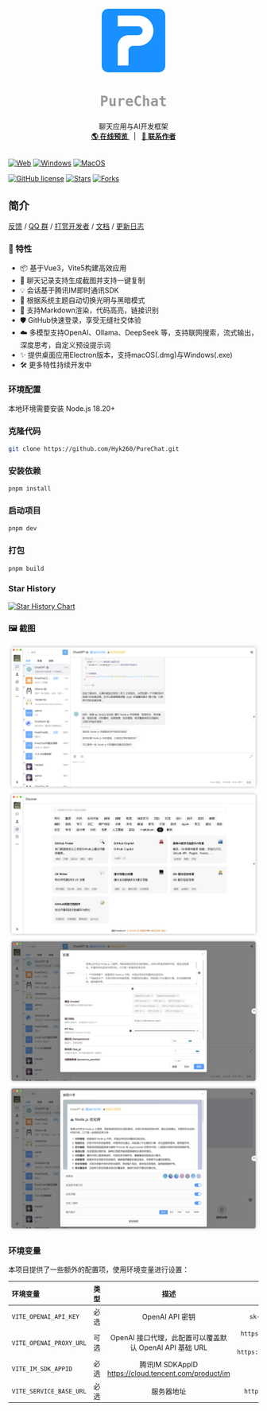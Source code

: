<p align="center">
  <a>
    <img src="./images/log.png" alt="logo" width="128" height="128">
  </a>
  <h2 align="center" style="font-weight: 600;font: bold 200% Consolas, Monaco, monospace;color: #999;" >
    PureChat
  </h2>
  <p align="center">
    <span>聊天应用与AI开发框架</span>
    <br />
    <a href="https://purechat.cn" target="blank">
      <strong>🌎 在线预览</strong>
    </a>
    &nbsp;&nbsp;|&nbsp;&nbsp;
    <a href="https://jq.qq.com/?_wv=1027&k=Cd4Ihd2J" target="blank">
      <strong>💬 联系作者</strong>
    </a>
    <br />
    <br />
  </p>
</p>

[![Web][Web-image]][web-url]
[![Windows][Windows-image]][download-url]
[![MacOS][MacOS-image]][download-url]

<!-- SHIELD GROUP -->

[![GitHub license](https://img.shields.io/github/license/Hyk260/PureChat)](https://github.com/Hyk260/PureChat/blob/master/LICENSE)
[![Stars](https://img.shields.io/github/stars/Hyk260/PureChat.svg)](https://github.com/Hyk260/PureChat/stargazers)
[![Forks](https://img.shields.io/github/forks/Hyk260/PureChat.svg)](https://github.com/Hyk260/PureChat/network/members)

## 简介

[反馈](https://github.com/Hyk260/PureChat/issues) /
[QQ 群](https://github.com/Hyk260/PureChat/discussions/2) /
[打赏开发者](./images/weix.png) /
[文档](https://docs.purechat.cn) /
[更新日志](https://docs.purechat.cn/other/logs.html)

### 🎉 特性

- 📦️ 基于Vue3，Vite5构建高效应用
- 📸 聊天记录支持生成截图并支持一键复制
- 💡 会话基于腾讯IM即时通讯SDK
- 🌙 根据系统主题自动切换光明与黑暗模式
- 📝 支持Markdown渲染，代码高亮，链接识别
- 🛡️ GitHub快速登录，享受无缝社交体验
- ☁️ 多模型支持OpenAI、Ollama、DeepSeek 等，支持联网搜索，流式输出，深度思考，自定义预设提示词
- ✨ 提供桌面应用Electron版本，支持macOS(.dmg)与Windows(.exe)
- 🛠  更多特性持续开发中

### 环境配置

本地环境需要安装 Node.js 18.20+

### 克隆代码

```bash
git clone https://github.com/Hyk260/PureChat.git
```

### 安装依赖

```bash
pnpm install
```

### 启动项目

```bash
pnpm dev
```

### 打包

```bash
pnpm build
```

### Star History
<!-- https://star-history.com/ -->
<!-- ![Star History](./images/star-history.png) -->

[![Star History Chart](https://api.star-history.com/svg?repos=Hyk260/PureChat&type=Date)](https://www.star-history.com/#Hyk260/PureChat&Date)

### 🖼️ 截图

<img src="./images/chat.png">

<img src="./images/discover.png">

<img src="./images/config.png">

<img src="./images/screenshot.png">

### 环境变量

本项目提供了一些额外的配置项，使用环境变量进行设置：

| 环境变量                | 类型 |                             描述                             |                             示例                             |
| :---------------------- | :--: | :----------------------------------------------------------: | :----------------------------------------------------------: |
| `VITE_OPENAI_API_KEY`   | 必选 |                       OpenAI API 密钥                        |                     `sk-xxxxxx...xxxxxx`                     |
| `VITE_OPENAI_PROXY_URL` | 可选 |   OpenAI 接口代理，此配置可以覆盖默认 OpenAI API 基础 URL    | `https://aihubmix.com/v1`<br/>默认值:<br/>`https://api.openai.com/v1` |
| `VITE_IM_SDK_APPID`     | 必选 |     腾讯IM SDKAppID https://cloud.tencent.com/product/im     |                           `xxxxxx`                           |
| `VITE_SERVICE_BASE_URL` | 必选 |                          服务器地址                          |                   `https://your.api.com/`                    |                          `Y`                              |

<!-- LINK GROUP -->

[web-url]: https://purechat.cn
[download-url]: https://github.com/Hyk260/PureChat/releases
[Web-image]: https://img.shields.io/badge/Web-orange?logo=microsoftedge
[Windows-image]: https://img.shields.io/badge/-Windows-blue?logo=windows
[MacOS-image]: https://img.shields.io/badge/-MacOS-black?logo=apple